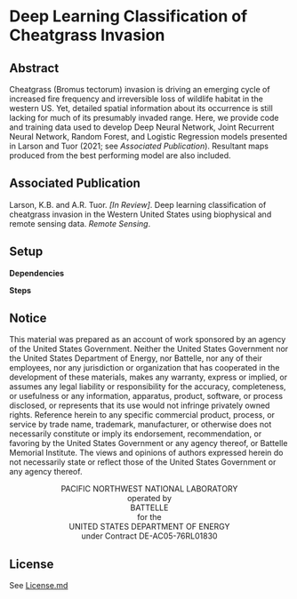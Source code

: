 # Deep Learning Classification of Cheatgrass Invasion

## Abstract
Cheatgrass (Bromus tectorum) invasion is driving an emerging cycle of increased fire frequency and irreversible loss of wildlife habitat in the western US. Yet, detailed spatial information about its occurrence is still lacking for much of its presumably invaded range. Here, we provide code and training data used to develop Deep Neural Network, Joint Recurrent Neural Network, Random Forest, and Logistic Regression models  presented in Larson and Tuor (2021; see *Associated Publication*). Resultant maps produced from the best performing model are also included.

## Associated Publication
Larson, K.B. and A.R. Tuor. *[In Review]*. Deep learning classification of cheatgrass invasion in the Western United States using biophysical and remote sensing data. *Remote Sensing*.

## Setup
**Dependencies**

**Steps**

## Notice
This material was prepared as an account of work sponsored by an agency of the United States Government.  Neither the United States Government nor the United States Department of Energy, nor Battelle, nor any of their employees, nor any jurisdiction or organization that has cooperated in the development of these materials, makes any warranty, express or implied, or assumes any legal liability or responsibility for the accuracy, completeness, or usefulness or any information, apparatus, product, software, or process disclosed, or represents that its use would not infringe privately owned rights.
Reference herein to any specific commercial product, process, or service by trade name, trademark, manufacturer, or otherwise does not necessarily constitute or imply its endorsement, recommendation, or favoring by the United States Government or any agency thereof, or Battelle Memorial Institute. The views and opinions of authors expressed herein do not necessarily state or reflect those of the United States Government or any agency thereof.
<p align="center">PACIFIC NORTHWEST NATIONAL LABORATORY<br/>operated by<br/> BATTELLE<br/>for the<br/>UNITED STATES DEPARTMENT OF ENERGY<br/>under Contract DE-AC05-76RL01830</p>

## License
See [License.md](https://github.com/pnnl/fieryfuture/blob/master/LICENSE.md)
